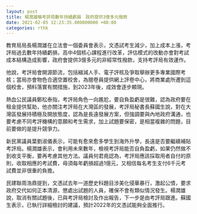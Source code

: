 ```yaml
---
layout: post
title: 楊潤雄稱考評局數年持續虧損　政府提供3億多元撥款
date: 2021-02-05 12:23:35.000000000 +08:00
categories: rthk
---
```


教育局局長楊潤雄在立法會一個委員會表示，文憑試考生減少，加上成本上漲，考評局過去數年持續虧損，高中4個核心課程進行改革，評估模式的改動亦會對考試成本結構造成影響，政府會提供3億多元的非經常性撥款，支持考評局有效運作。

他說，考評局會開源節流，包括縮減人手、電子評核及爭取舉辦更多專業國際考核；當局亦會物色合適空置校舍，為閱卷員提供網上評卷中心，將商業處所遷到這個校舍，預料落實有關措施，到2023年後，成效會逐步顯現。

熱血公民議員鄭松泰指，考評局角色一向尷尬，要自負盈虧是很難，認為政府要在租金提供幫助，他亦關注考評局在大灣區的發展，考評局秘書長蘇國生說，對在大灣區發展持積極及開放態度，認為是長遠發展方案，但強調要與內地政府溝通，也要考慮不同考評機構的意願和考生需求，加上試題要保密，是相當複雜的問題，目前要做的是提升競爭力。

新民黨議員葉劉淑儀表示，可能有愈來愈多學生到海外升學，長遠是否要繼續補貼考評局。楊潤雄表示，會利用未來數年，檢視考評局能否自負盈虧，如果仍然做不到收支平衡，要再考慮其他方法。議員何君堯認為，考評局應該採取用者自付的原則，收取相應的考試費，毋須每年虧損超過1億元，又相信每名考生支付6千元考試費並非很重的負擔。

民建聯周浩鼎提到，文憑試去年一道歷史科題目涉美化侵華暴行，激起公憤，要求政府交代如何正本清源，懲處出試題的人員，確保不會有類似情況發生。楊潤雄說，取消有關試題後，已與考評局檢討及作出報告，下一步是由考評局跟進。蘇國生表示，已執行詳細檢討的建議，預計2022年的文憑試能夠全面推行。
